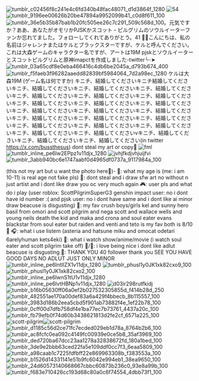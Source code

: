 ![tumblr_c02456f8c241e4c6fd340b48fac48071_d1d3864f_1280](https://github.com/user-attachments/assets/98606321-8259-4508-bdd0-e530036f7a00) ![54](https://github.com/user-attachments/assets/30029a8f-cba9-4be3-91b7-d36b90d32eac)
![tumblr_9196ee00626b20be47894a9952099b41_c0d8f611_100](https://github.com/user-attachments/assets/dd89579c-e230-45a9-b0a1-eec1e3f6e1db)![tumblr_36e5b35b87bab1b20fc505ee26c7c291_509c568d_100](https://github.com/user-attachments/assets/a800030a-7930-412d-85b6-0e617f4ccb0a)。元気ですか？ああ、あなたがオモリかPJSKかスコット・ピルグリムのソウルイーターファンか忘れてました。フォローしてくれてありがとう。41 🎉💞こんにちは、私の名前はジャレンナまたはケルとブラックスターですが、ケルと呼んでください。これは大森ゲームのキャラクター名ですが、アートは19M pjskとソウルイーターとスコットピルグリムと原神imapctを作成しました-twitter╰┈➤
![tumblr_03a65cdf8e0eba466416c4db6be2045a_d793b674_400](https://github.com/user-attachments/assets/5b16e4dd-de0c-49b4-ae63-1895512069d5)
![tumblr_f5faeb3f96282aaedd82839bf5984064_7d2a98ec_1280](https://github.com/user-attachments/assets/2e151be1-7e0d-4600-9df5-7c464418fcfb)
ケルは大森19M (ゲーム名は何ですか) キニチ、結婚してくださいキニチ結婚してくださいキニチ、結婚してくださいキニチ、結婚してくださいキニチ、結婚してくださいキニチ、結婚してくださいキニチ、結婚してくださいキニチ、結婚してくださいキニチ、結婚してくださいキニチ、結婚してくださいキニチ、結婚してくださいキニチ、結婚してくださいキニチ、結婚してくださいキニチ、結婚してくださいキニチ、結婚してくださいキニチ、結婚してくださいキニチ、結婚してくださいキニチ、結婚してくださいキニチ、結婚してくださいキニチ、結婚してくださいキニチ、結婚してくださいキニチ、結婚してくださいvキニチ、結婚してくださいキニチ、結婚してくださいキニチ、結婚してください(in twitter https://x.com/bussthesus) dont steal my art or copy🚫
![fml](https://github.com/user-attachments/assets/59e103aa-cf46-4e21-8e93-7ff1eb50e1ce)
![tumblr_inline_pe6lw2EPpz1v11djx_1280](https://github.com/user-attachments/assets/e096d6a2-fb3e-4d52-ae76-4936632ec4bd)
![jvhjfkdjvhjuijfvi](https://github.com/user-attachments/assets/5fccd551-85af-4a4e-bca6-432e0b506fc7)
![tumblr_3abb940bc6e1747aabf0d4965df0737a_9117984a_100](https://github.com/user-attachments/assets/de69d6ce-99aa-41c2-a187-cff5165c3290) 

(this not my art but u want the photo here💭)- 💭: what my age is (me: i am 10-11) is real age not fake pls) 🚫: dont steal and i draw sfw art no without n just artist and i dont like draw you oc very much again 🎮: user pls and what do i play (user roblox: ScottPilgrimSuperG3 genshin impact user: no i dont have id number :( and pjsk user: no i dont have same and i dont like ai minor draw beacuse is disgusting) 💌: my fav crush boys/girls kel and sunny hero basil from omori and scott pilgrim and nega scott and wallace wells and young neils death the kid and maka and crona and soul eater evans blackstar from soul eater but raiden and venti and teto is my fav both is 8/10💞 🎧: what i use listem (asteria and hatsune miku and omocat odetari 6arelyhuman kets4eki) 🍿: what i watch show/anime/movie (i watch soul eater and scott pilgrim take off) 🌟/🚫: i love being nice i dont like adlut beacuse is disgusting 🎉: THANK YOU 40 follower thank you SEE YOU HAVE GOOD DAYS NO ADLUT JUST ONLY MINOR
![tumblr_inline_pe6lntIIZX1v11djx_1280](https://github.com/user-attachments/assets/89da3877-902d-423f-acc6-e3740e4b524c)
![tumblr_phusl1y0JK1xk82cxo9_100](https://github.com/user-attachments/assets/36871b2f-65dc-476c-9c45-e554d31502ee)
![tumblr_phusl1y0JK1xk82cxo2_100](https://github.com/user-attachments/assets/3188eb01-05b8-4830-ae5e-d5ecc6668c23)
![tumblr_inline_pe6lwnS1tU1v11djx_1280](https://github.com/user-attachments/assets/7f982852-0df0-4ab0-afd2-499f2034cdf5)
![tumblr_inline_pe6lvtHBNp1v11djx_1280](https://github.com/user-attachments/assets/9ce82c1e-1ba4-4b5a-ac26-9d2d844ab8f0)
![d03ir298rutfkidj](https://github.com/user-attachments/assets/13925078-a943-4a33-8e3b-d7c4ffa52240)
![tumblr_b16b05630ff06a0ef2b027532305855d_f414b28d_250](https://github.com/user-attachments/assets/1291d49c-e30c-4f16-8e71-1722bb8a914f)![tumblr_482551ae170a00def83a6a429f4bbecb_8b115557_100](https://github.com/user-attachments/assets/5ae15daa-ae2b-4941-8820-28320b13ce7e)![tumblr_3983d186b2eea5cbd5f901ab73882f4e_1ef22b78_100](https://github.com/user-attachments/assets/d0df9dd9-c80f-45ae-aaf8-c95b596c13ae)
![tumblr_0cff00d7dfb758df4e1ba77ec7b73761_4437a20c_100](https://github.com/user-attachments/assets/4b561ac1-ed22-4d73-b001-47a8aada176e) ![tumblr_fb79efb0f74d60b3438621813d2fe2cf_6571a225_100](https://github.com/user-attachments/assets/f1da699d-48ac-4f24-892e-ecf3b967b887)![scott-pilgrim](https://github.com/user-attachments/assets/2fa4088c-3e25-4b01-936c-9b7e959425e4)![scott-pilgrim](https://github.com/user-attachments/assets/1d17b12f-31d2-4141-bcae-3ea40d35f88a)
![tumblr_d1185c56d2ce71fc7ecded029eb1d78a_8764b2b6_100](https://github.com/user-attachments/assets/610efde9-3edf-4716-91d4-20653a22689d) ![tumblr_ac8fcfc0ea092c4149fc00939e0ce5b8_35af3969_100](https://github.com/user-attachments/assets/2228364f-f5f7-4428-bcd5-118d876af91d)![tumblr_ded720ba67dcc23aa1278a32838672fd_180a1bed_100](https://github.com/user-attachments/assets/06f37142-fbab-41bc-a949-ed5713ba9b87)
![tumblr_3de9e2bbb63ced22fa5e109ddf0cc7f3_6eaa5809_100](https://github.com/user-attachments/assets/db094630-e333-4bce-a215-6b2c9407e8f6)![tumblr_a98caab1c7225fdfbff22e869963308b_f383553a_100](https://github.com/user-attachments/assets/df9624eb-44f0-4b58-b88d-fb4f5579d049)![tumblr_b1526d14331141e51b9fc6042e994eb1_38ea9650_100](https://github.com/user-attachments/assets/05c1e005-64e3-47e3-8432-d03fd9b5e227)![tumblr_24d60573140668667cbbc60873b236c0_93e8a99b_100](https://github.com/user-attachments/assets/7c76e36a-493e-4c78-8e3c-dfb59847a7b3)![tumblr_f683e710426cc193d68c80a0c6f74554_4dbb73f1_100](https://github.com/user-attachments/assets/e5ebdb32-480e-4919-b424-ade66dc065de)









